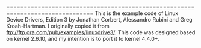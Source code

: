 ===============================================================================
This is the example code of Linux Device Drivers, Edition 3 by Jonathan 
Corbert, Alessandro Rubini and Greg Kroah-Hartman. I originally copied it from 
ftp://ftp.ora.com/pub/examples/linuxdrive3/. This code was designed based on 
kernel 2.6.10, and my intention is to port it to kernel 4.4.0+.

